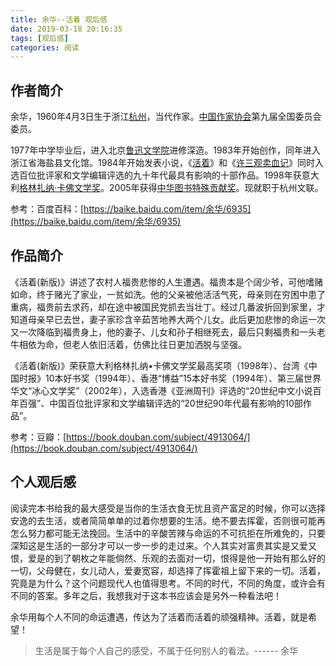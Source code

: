 ```yaml
---
title: 余华--活着 观后感
date: 2019-03-18 20:16:35
tags: [观后感]
categories: 阅读
---
```


## 作者简介

余华，1960年4月3日生于浙江[杭州](https://baike.baidu.com/item/%E6%9D%AD%E5%B7%9E/147639)，当代作家。[中国作家协会](https://baike.baidu.com/item/%E4%B8%AD%E5%9B%BD%E4%BD%9C%E5%AE%B6%E5%8D%8F%E4%BC%9A/2049478)第九届全国委员会委员。

1977年中学毕业后，进入北京[鲁迅文学院](https://baike.baidu.com/item/%E9%B2%81%E8%BF%85%E6%96%87%E5%AD%A6%E9%99%A2)进修深造。1983年开始创作，同年进入浙江省海盐县文化馆。1984年开始发表小说，《[活着](https://baike.baidu.com/item/%E6%B4%BB%E7%9D%80/10565923)》和《[许三观卖血记](https://baike.baidu.com/item/%E8%AE%B8%E4%B8%89%E8%A7%82%E5%8D%96%E8%A1%80%E8%AE%B0)》同时入选百位批评家和文学编辑评选的九十年代最具有影响的十部作品。1998年获意大利[格林扎纳·卡佛文学奖](https://baike.baidu.com/item/%E6%A0%BC%E6%9E%97%E6%89%8E%E7%BA%B3%C2%B7%E5%8D%A1%E4%BD%9B%E6%96%87%E5%AD%A6%E5%A5%96/20119469)。2005年获得[中华图书特殊贡献奖](https://baike.baidu.com/item/%E4%B8%AD%E5%8D%8E%E5%9B%BE%E4%B9%A6%E7%89%B9%E6%AE%8A%E8%B4%A1%E7%8C%AE%E5%A5%96/3349145)。现就职于杭州文联。

参考：百度百科：[https://baike.baidu.com/item/余华/6935](https://baike.baidu.com/item/余华/6935)

## 作品简介

《活着(新版)》讲述了农村人福贵悲惨的人生遭遇。福贵本是个阔少爷，可他嗜赌如命，终于赌光了家业，一贫如洗。他的父亲被他活活气死，母亲则在穷困中患了重病，福贵前去求药，却在途中被国民党抓去当壮丁。经过几番波折回到家里，才知道母亲早已去世，妻子家珍含辛茹苦地养大两个儿女。此后更加悲惨的命运一次又一次降临到福贵身上，他的妻子、儿女和孙子相继死去，最后只剩福贵和一头老牛相依为命，但老人依旧活着，仿佛比往日更加洒脱与坚强。

《活着(新版)》荣获意大利格林扎纳•卡佛文学奖最高奖项（1998年）、台湾《中国时报》10本好书奖（1994年）、香港“博益”15本好书奖（1994年）、第三届世界华文“冰心文学奖”（2002年），入选香港《亚洲周刊》评选的“20世纪中文小说百年百强”、中国百位批评家和文学编辑评选的“20世纪90年代最有影响的10部作品”。

参考：豆瓣：[https://book.douban.com/subject/4913064/](https://book.douban.com/subject/4913064/)

## 个人观后感

阅读完本书给我的最大感受是当你的生活衣食无忧且资产富足的时候，你可以选择安逸的去生活，或者简简单单的过着你想要的生活。绝不要去挥霍，否则很可能再怎么努力都可能无法挽回。生活中的辛酸苦辣与命运的不可抗拒在所难免的，只要深知这是生活的一部分才可以一步一步的走过来。个人其实对富贵其实是又爱又恨，爱是的到了朝枚之年能倘然、乐观的去面对一切，恨得是他一开始有那么好的一切，父母健在，女儿动人，爱妻宽容，却选择了挥霍祖上留下来的一切。活着，究竟是为什么？这个问题现代人也值得思考。不同的时代，不同的角度，或许会有不同的答案。多年之后，我想我对于这本书应该会是另外一种看法吧！

余华用每个人不同的命运遭遇，传达为了活着而活着的顽强精神。活着，就是希望！

> 生活是属于每个人自己的感受，不属于任何别人的看法。------ 余华